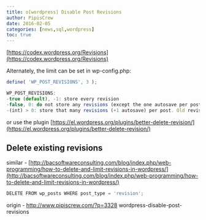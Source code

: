 ```yaml
---
title: o[wordpress] Disable Post Revisions
author: PipisCrew
date: 2016-02-05
categories: [news,sql,wordpress]
toc: true
---
```


[https://codex.wordpress.org/Revisions](https://codex.wordpress.org/Revisions)

Alternately, the limit can be set in wp-config.php:

```js
define( 'WP_POST_REVISIONS', 3 );

WP_POST_REVISIONS:
-true (default), -1: store every revision
-false, 0: do not store any revisions (except the one autosave per post)
-(int) > 0: store that many revisions (+1 autosave) per post. Old revisions are automatically deleted.
```

or use the plugin
[https://el.wordpress.org/plugins/better-delete-revision/](https://el.wordpress.org/plugins/better-delete-revision/)

## Delete existing revisions

similar - [http://bacsoftwareconsulting.com/blog/index.php/web-programming/how-to-delete-and-limit-revisions-in-wordpress/](http://bacsoftwareconsulting.com/blog/index.php/web-programming/how-to-delete-and-limit-revisions-in-wordpress/)

```js
DELETE FROM wp_posts WHERE post_type = 'revision';
```

origin - http://www.pipiscrew.com/?p=3328 wordpress-disable-post-revisions